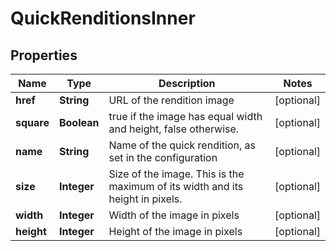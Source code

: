 

# QuickRenditionsInner


## Properties

| Name | Type | Description | Notes |
|------------ | ------------- | ------------- | -------------|
|**href** | **String** | URL of the rendition image |  [optional] |
|**square** | **Boolean** | true if the image has equal width and height, false otherwise. |  [optional] |
|**name** | **String** | Name of the quick rendition, as set in the configuration |  [optional] |
|**size** | **Integer** | Size of the image. This is the maximum of its width and its height in pixels. |  [optional] |
|**width** | **Integer** | Width of the image in pixels |  [optional] |
|**height** | **Integer** | Height of the image in pixels |  [optional] |




